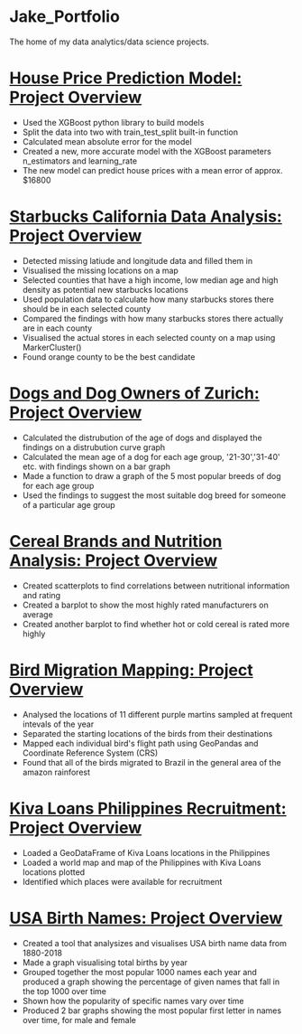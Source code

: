 # Jake_Portfolio
The home of my data analytics/data science projects.

# [House Price Prediction Model: Project Overview](https://github.com/jakeockerby/House-Price-Predictor)
- Used the XGBoost python library to build models
- Split the data into two with train_test_split built-in function
- Calculated mean absolute error for the model
- Created a new, more accurate model with the XGBoost parameters n_estimators and learning_rate
- The new model can predict house prices with a mean error of approx. $16800

# [Starbucks California Data Analysis: Project Overview](https://github.com/jakeockerby/Starbucks-California-Data-Analysis)
- Detected missing latiude and longitude data and filled them in
- Visualised the missing locations on a map
- Selected counties that have a high income, low median age and high density as potential new starbucks locations
- Used population data to calculate how many starbucks stores there should be in each selected county
- Compared the findings with how many starbucks stores there actually are in each county
- Visualised the actual stores in each selected county on a map using MarkerCluster()
- Found orange county to be the best candidate

# [Dogs and Dog Owners of Zurich: Project Overview](https://github.com/jakeockerby/Dogs-of-Zurich)
- Calculated the distrubution of the age of dogs and displayed the findings on a distrubution curve graph
- Calculated the mean age of a dog for each age group, '21-30','31-40' etc. with findings shown on a bar graph
- Made a function to draw a graph of the 5 most popular breeds of dog for each age group
- Used the findings to suggest the most suitable dog breed for someone of a particular age group

# [Cereal Brands and Nutrition Analysis: Project Overview](https://github.com/jakeockerby/Cereal-Nutrition)
- Created scatterplots to find correlations between nutritional information and rating
- Created a barplot to show the most highly rated manufacturers on average
- Created another barplot to find whether hot or cold cereal is rated more highly

# [Bird Migration Mapping: Project Overview](https://github.com/jakeockerby/Bird-Migration)
- Analysed the locations of 11 different purple martins sampled at frequent intevals of the year
- Separated the starting locations of the birds from their destinations
- Mapped each individual bird's flight path using GeoPandas and Coordinate Reference System (CRS)
- Found that all of the birds migrated to Brazil in the general area of the amazon rainforest

# [Kiva Loans Philippines Recruitment: Project Overview](https://github.com/jakeockerby/Kiva-Loans)
- Loaded a GeoDataFrame of Kiva Loans locations in the Philippines
- Loaded a world map and map of the Philippines with Kiva Loans locations plotted
- Identified which places were available for recruitment

# [USA Birth Names: Project Overview](https://github.com/jakeockerby/USA-Birth-Names)
- Created a tool that analysizes and visualises USA birth name data from 1880-2018
- Made a graph visualising total births by year
- Grouped together the most popular 1000 names each year and produced a graph showing the percentage of given names that fall in the top 1000 over time
- Shown how the popularity of specific names vary over time
- Produced 2 bar graphs showing the most popular first letter in names over time, for male and female
